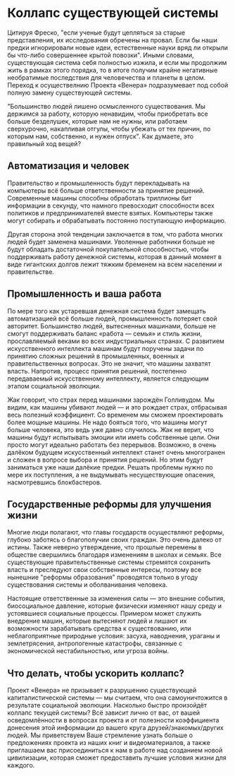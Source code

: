 # Коллапс существующей системы

Цитируя Фреско, "если ученые будут цепляться за старые представления, их исследования обречены на провал. Если бы наши предки игнорировали новые идеи, естественные науки вряд ли открыли бы что-либо совершеннее крытой повозки". Иными словами, существующая система себя полностью изжила, и если мы продолжим жить в рамках этого порядка, то в итоге получим крайне негативные необратимые последствия для человечества и планеты в целом. Переход к осуществелнию Проекта «Венера» подразумевает под собой полную замену существующей системы.

"Большинство людей лишено осмысленного существования. Мы держимся за работу, которую ненавидим, чтобы приобретать все больше безделушек, которые нам не нужны, или работаем сверхурочно, накапливая отгулы, чтобы убежать от тех причин, по которым нам, собственно, и нужен отпуск". Как думаете, это правильный ход вещей?

## Автоматизация и человек

Правительство и промышленность будут перекладывать на компьютеры всё больше ответственности за принятие решений. Современные машины способны обработать триллионы бит информации в секунду, что намного превосходит способности всех политиков и предпринимателей вместе взятых. Компьютеры также могут собирать и обрабатывать постоянно поступающую информацию.

Другая сторона этой тенденции заключается в том, что работа многих людей будет заменена машинами. Уволенные работники больше не будут обладать достаточной покупательной способностью, чтобы поддерживать работу денежной системы, которая в данный момент в виде гигантских долгов лежит тяжким бременем на всем населении и правительстве.

## Промышленность и ваша работа

По мере того как устаревшая денежная система будет замещать автоматизацией всё больше людей, промышленность потеряет свой авторитет. Большинство людей, вытесненных машинами, больше не смогут поддерживать баланс «работа — семья» и стиль жизни, прославляемый веками во всех индустриальных странах. С развитием искусственного интеллекта машинам будут поручены задачи по принятию сложных решений в промышленных, военных и правительственных вопросах. Это не значит, что машины захватят власть. Напротив, процесс принятия решений, постепенно передаваемый искусственному интеллекту, является следующим этапом социальной эволюции.

Жак говорит, что страх перед машинами зарождён Голливудом. Мы видим, как машины убивают людей — и это рождает страх, отбрасывая весь полезный коэффициент. Со временем мы сможем проектировать более мощные машины. Не надо бояться того, что машины могут больше человека, это ведь уже давно случилось. Жак не верит, что машины будут испытывать эмоции или иметь собственные цели. Они просто могут идеально работать без перерывов. Возможно, в очень далёком будущем искусственный интеллект станет очень многогранен и сложен в вопросе выбора и принятия решений. Но этим будут заниматься уже наши далёкие предки. Решать проблемы нужно по мере их поступления, а не выдумывать несуществующие опасения, насмотревшись блокбастеров.

## Государственные реформы для улучшения жизни

Многие люди полагают, что главы государств осуществляют реформы, глубоко заботясь о благополучии своих граждан. Это очень далеко от истины. Также неверно утверждение, что прошлые перемены в обществе свершились благодаря изменениям в школах и семьях. Все существующие правительственные системы стремятся сохранить власть и преследуют свои собственные интересы, поэтому все нынешние "реформы образования" проводятся только в угоду существования системы и оболванивания человека.

Настоящие ответственные за изменения силы — это внешние события, биосоциальное давление, которые физически изменяют нашу среду и устоявшиеся социальные процессы. Примером может служить внедрение машин, которые вытесняют людей и лишают их возможности зарабатывать средства к существованию, или неблагоприятные природные условия: засуха, наводнения, ураганы и землетрясения, антропогенные катастрофы, связанные с экономической нестабильностью, или угроза войны.

## Что делать, чтобы ускорить коллапс?

Проект «Венера» не призывает к разрушению существующей капиталистической системы — мы считаем, что она самоуничтожится в результате социальной эволюции. Насколько быстро произойдёт коллапс текущей системы? Всё зависит лично от вас, от вашей осведомлённости в вопросах проекта и от полезности коэффициента донесения этой информации до вашего круга друзей/знакомых/других людей. Мы приветствуем Ваше стремление узнать больше о предложениях проекта из наших книг и видеоматериалов, а также приглашаем вас присоединиться к нам в работе над созданием новой цивилизации, которая сможет предоставить лучшие условия жизни для каждого.